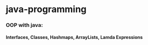 # java-programming

### OOP with java: 
#### Interfaces, Classes, Hashmaps, ArrayLists, Lamda Expressions 
